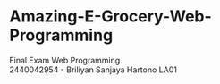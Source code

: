 # Amazing-E-Grocery-Web-Programming
Final Exam Web Programming </br>
2440042954 - Briliyan Sanjaya Hartono
LA01

